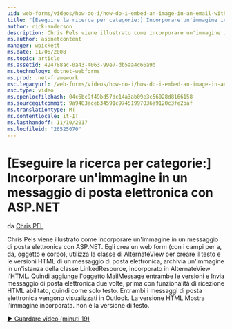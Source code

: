 ```yaml
---
uid: web-forms/videos/how-do-i/how-do-i-embed-an-image-in-an-email-with-aspnet
title: "[Eseguire la ricerca per categorie:] Incorporare un'immagine in un messaggio di posta elettronica con ASP.NET | Documenti Microsoft"
author: rick-anderson
description: Chris Pels viene illustrato come incorporare un'immagine in un messaggio di posta elettronica con ASP.NET. Giorgio crea un web form (con i campi per a, da, oggetto e corpo), si utilizza il AlternateView...
ms.author: aspnetcontent
manager: wpickett
ms.date: 11/06/2008
ms.topic: article
ms.assetid: 424788ac-0a43-4063-99e7-db5aa4c66a9d
ms.technology: dotnet-webforms
ms.prod: .net-framework
msc.legacyurl: /web-forms/videos/how-do-i/how-do-i-embed-an-image-in-an-email-with-aspnet
msc.type: video
ms.openlocfilehash: 04c6bc9f49bd57dc14a3ab09e3c56028d8166158
ms.sourcegitcommit: 9a9483aceb34591c97451997036a9120c3fe2baf
ms.translationtype: MT
ms.contentlocale: it-IT
ms.lasthandoff: 11/10/2017
ms.locfileid: "26525070"
---
```

<a name="how-do-i-embed-an-image-in-an-email-with-aspnet"></a>[Eseguire la ricerca per categorie:] Incorporare un'immagine in un messaggio di posta elettronica con ASP.NET
====================
da [Chris PEL](https://twitter.com/chrispels)

Chris Pels viene illustrato come incorporare un'immagine in un messaggio di posta elettronica con ASP.NET. Egli crea un web form (con i campi per a, da, oggetto e corpo), utilizza la classe di AlternateView per creare il testo e le versioni HTML di un messaggio di posta elettronica, archivia un'immagine in un'istanza della classe LinkedResource, incorporato in AlternateView l'HTML. Quindi aggiunge l'oggetto MailMessage entrambe le versioni e Invia messaggio di posta elettronica due volte, prima con funzionalità di ricezione HTML abilitato, quindi come solo testo. Entrambi i messaggi di posta elettronica vengono visualizzati in Outlook. La versione HTML Mostra l'immagine incorporata. non è la versione di testo.

[&#9654; Guardare video (minuti 19)](https://channel9.msdn.com/Blogs/ASP-NET-Site-Videos/how-do-i-embed-an-image-in-an-email-with-aspnet)
